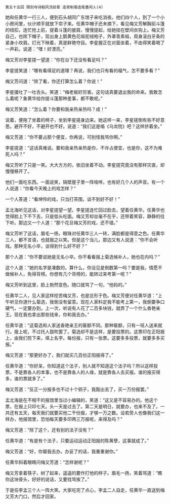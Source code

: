     第五十五回 限刻夺诗魁风流前辈 连宵制菊选笔墨闲人(4) 

   她和任黄华一行三人，便到石头胡同广东馆子来吃消夜。他们四个人，到了一个小小房间里，伙计顺手就放下帘子来。任黄华帽子还未摘下，看见梅又芳解胸前斗篷的纽扣，连忙抢上前，提着斗篷的披肩，慢慢提起，给她挂在壁间衣钩上。梅又芳自己，也除下帽子，现出身上鹅黄色花缎驼绒袍子，外罩青素缎，周身滚白牙条的紧身小坎肩。灯光下映着，真是鲜艳夺目。李星握正在对面坐着，不由得笑着喝了一声彩。说道：“嘿！好漂亮。”

   梅又芳对李星搓一望道：“你在台下还没有看足吗？”

   李星搓笑道：“哪有看得足的道理？再说，我们也只有看的福气，怎不要多看？”

   梅又芳问道：“除了看，你还打算怎么着？你说！”

   李星援吐了一吐舌头。笑道：“梅老板好厉害。这句话真要退出我的命来。我敢怎么着呢？象黄华给你提斗篷那种差事，都不敢呢。”

   梅又芳笑道：“怎么着？你要和我亲热亲热吗？成！”

   说着，便拖了坐着的椅子，坐到李星搓身边来。她这样一来，李星搓倒有些不好意思。避开不好，不避开也不好。说道：“我们这是唱《乌龙院》吧？这样挤着坐。”

   梅又芳道：“你不要占那个便宜，你再说，可别怪我骂你啊。”

   李星搓道：“这话真难说。要和我亲热亲热是你，不许占便宜，也是你，这不为难死人吗？”

   梅又芳听了只是一笑。大大方方的，依旧坐着不动。李星搓究竟没有那样灾直，却慢慢移开了。

   他们一面吃东西。一面说笑，隔壁屋子里一阵喧哗，也有好几个人的声音。有一个人说道：“你看今天晚上的戏怎样？”

   一个人答道：“看坤伶的戏，只当打茶围，谈不到好不好！”

   孟北海听见这话，对李星搓望一望。李星搓连忙回过脸去，望着任黄华。任黄华也觉得脸上下不下去，只是低头吃面。梅又芳却丝毫不在乎，还带着笑容，静静的往下听。那边又一个人道：“那个花旦梅又芳的戏，还不错。”

   梅又芳听了这话，眉毛一扬，眼珠对任黄华三人一转，满脸都是得意之色。任黄华三人，都不言语，也就报之以笑。但是这个当儿，那边又有人说道：“你不会听戏。那种无名小卒，谈得到什么好不好？”

   那个人道：“你不要说她是无名小卒。你不看看报上菊选候补人，她也在内吗？”

   这个人道：“她的名字是凑数的，算什么，你没见是倒数第一吗？要是我，情愿不做候补人，免得背榜。你想有几个背榜的，能转过来考第一呢？”

   梅又芳听到这里，脸上勃然变色。随口就骂了一句，“他妈的。”

   任黄华二人，见人家这样挖苦梅又芳，也是忿形于色。梅又芳便对任黄华道：“上午听见你道什么菊选，我倒没有留意。现在人家料定我不能考上第一，我倒要争口硬气，一定要办到。上一次，听说有人花了二百多块钱，就弄了一个什么香艳亲王。现在我也拿出那些钱来，你和我去办。”

   任黄华道：“这菊选和人家送香艳亲王的匾额不同。那种匾额，只有一班人送来就行。报上呢，不过托人鼓吹罢了。菊选却不是这样，是要投票的。这票印在正阳报上，由我们剪下来，填上名字。每份报，只有一张票。这要多多投票，就要多多买报。”

   梅又芳道：“那更好办了，我们就买几百份正阳报得了。”

   任黄华道：“你好呆，你知道这个法子，别人就不知道这个法子吗？所以这样投票，不是靠各人的本事，也不是靠各人的人缘，就是靠各人去买报。谁的报买得多，谁的票就多了。”

   梅又芳道：“反正一分报多也不过十个铜子，我豁出去了，买一万份报罢。”

   孟北海是在不相干的报馆里当过小编辑的，笑道：“这又是不容易办的。他这个票，在报上只印七天。头一天是过去了。第二天是明日，就要办，也来不及了。一共还有五天，每天我们就要买他二干份报，才够一万之数。设若旁人也像我们这一样办，他报馆里，恐怕每天要多印两三万报呢，来得及吗？”

   梅又芳道：“除了这个，还有别的法子没有？”

   任黄华道：“有是有个法子，只要运动运动正阳报的陈黄孽，这事就成了。”

   梅又芳道：“好，你替我去办。办妥了的话，我重重谢你。”

   任黄华斜着眼睛问梅又芳道：“怎样谢呢？”

   梅又芳拿着筷子，树了起来，遥遥的要作打他的样子。眉毛一扬，笑着骂道：“瞧你这块骨头，好好的说话，又要找骂挨了。”

   于是任李孟三个人一阵大笑。大家吃完了点心，李孟二人自走，任黄华一直送到梅又芳大门口，然后才回家。

